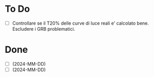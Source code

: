 # To Do
- [ ] Controllare se il T20% delle curve di luce reali e' calcolato bene. Escludere i GRB problematici.

# Done
- [ ] (2024-MM-DD)
- [ ] (2024-MM-DD)
